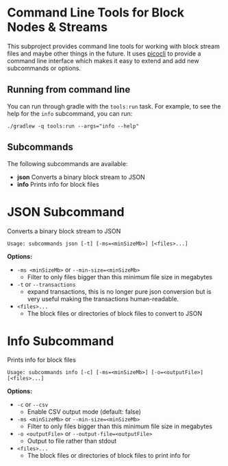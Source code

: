 # Command Line Tools for Block Nodes & Streams

This subproject provides command line tools for working with block stream files and maybe other things in the future. It
uses [picocli](https://picocli.info) to provide a command line interface which makes it easy to extend and add new
subcommands or options.

## Running from command line
You can run through gradle with the `tools:run` task. For example, to see the help for the `info` subcommand, you can
run:

`./gradlew -q tools:run --args="info --help"`

## Subcommands
The following subcommands are available:
- **json**  Converts a binary block stream to JSON
- **info**  Prints info for block files

# JSON Subcommand
Converts a binary block stream to JSON

`Usage: subcommands json [-t] [-ms=<minSizeMb>] [<files>...]`

**Options:**
- `-ms <minSizeMb>` or `--min-size=<minSizeMb>`
  - Filter to only files bigger than this minimum file size in megabytes
- `-t` or `--transactions`
  - expand transactions, this is no longer pure json conversion but is very useful making the
transactions human-readable.
- `<files>...`
  - The block files or directories of block files to convert to JSON

# Info Subcommand
Prints info for block files

`Usage: subcommands info [-c] [-ms=<minSizeMb>] [-o=<outputFile>] [<files>...]`

**Options:**
- `-c` or `--csv`
  - Enable CSV output mode (default: false)
- `-ms <minSizeMb>` or `--min-size=<minSizeMb>`
  - Filter to only files bigger than this minimum file size in megabytes
- `-o <outputFile>` or `--output-file=<outputFile>`
  - Output to file rather than stdout
- `<files>...`
  - The block files or directories of block files to print info for
